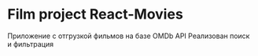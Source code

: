 # Film project React-Movies

Приложение с отгрузкой фильмов на базе OMDb API
Реализован поиск и фильтрация